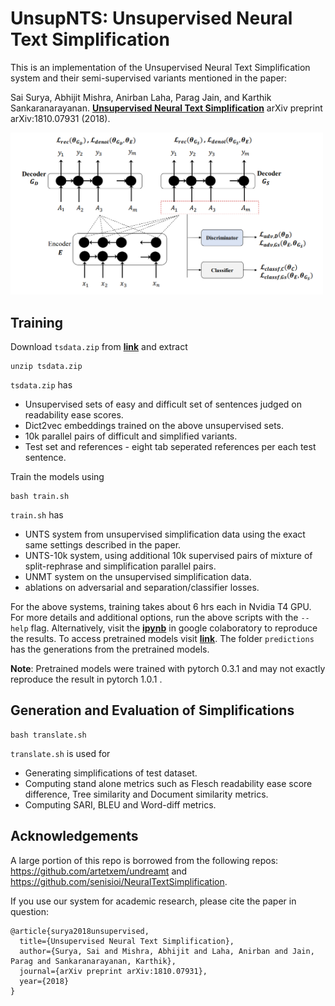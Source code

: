 UnsupNTS: Unsupervised Neural Text Simplification
==============

This is an implementation of the Unsupervised Neural Text Simplification system and their semi-supervised variants mentioned in the paper:

Sai Surya, Abhijit Mishra, Anirban Laha, Parag Jain, and Karthik Sankaranarayanan. **[Unsupervised Neural Text Simplification](https://arxiv.org/pdf/1810.07931.pdf)** arXiv preprint arXiv:1810.07931 (2018).

<img src="UnsupNTS.png" width="500">


Training
--------
Download `tsdata.zip` from **[link](https://drive.google.com/open?id=1oHDTOX5u4JS8RvnvlogeQaGPvarjKRk-)** and extract
```
unzip tsdata.zip
```
`tsdata.zip` has
- Unsupervised sets of easy and difficult set of sentences judged on readability ease scores.
- Dict2vec embeddings trained on the above unsupervised sets. 
- 10k parallel pairs of difficult and simplified variants.
- Test set and references - eight tab seperated references per each test sentence.

Train the models using
```
bash train.sh
```
`train.sh` has 
- UNTS system from unsupervised simplification data using the exact same settings described in the paper.
- UNTS-10k system, using additional 10k supervised pairs of mixture of split-rephrase and simplification parallel pairs. 
- UNMT system on the unsupervised simplification data.
- ablations on adversarial and separation/classifier losses.

For the above systems, training takes about 6 hrs each in Nvidia T4 GPU. For more details and additional options, run the above scripts with the `--help` flag.
Alternatively, visit the **[ipynb](https://drive.google.com/file/d/1cVuzsU389WC9-1NliaP6mpBU77ZkgW6v/view?usp=sharing)** in google colaboratory to reproduce the results. To access pretrained models visit **[link](https://drive.google.com/file/d/11U-MnbjkLQXK_z5R6RPsfSZWwmSPoj34/view?usp=sharing)**. The folder `predictions` has the generations from the pretrained models. 

**Note**: Pretrained models were trained with pytorch 0.3.1 and may not exactly reproduce the result in pytorch 1.0.1 .

Generation and Evaluation of Simplifications 
--------
```
bash translate.sh
```
`translate.sh` is used for
- Generating simplifications of test dataset.
- Computing stand alone metrics such as Flesch readability ease score difference, Tree similarity and Document similarity metrics.
- Computing  SARI, BLEU and Word-diff metrics.

Acknowledgements
--------
A large portion of this repo is borrowed from the following repos: https://github.com/artetxem/undreamt and https://github.com/senisioi/NeuralTextSimplification.

If you use our system for academic research, please cite the paper in question:
```
@article{surya2018unsupervised,
  title={Unsupervised Neural Text Simplification},
  author={Surya, Sai and Mishra, Abhijit and Laha, Anirban and Jain, Parag and Sankaranarayanan, Karthik},
  journal={arXiv preprint arXiv:1810.07931},
  year={2018}
}
```

